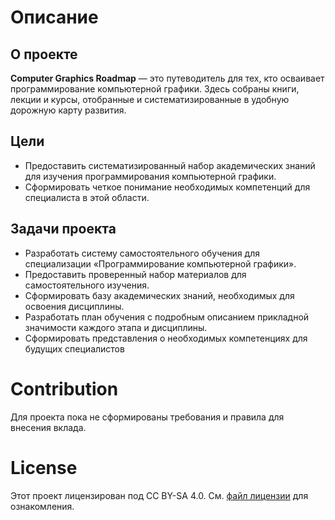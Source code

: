 # Описание
## О проекте
**Computer Graphics Roadmap** — это путеводитель для тех, кто осваивает программирование компьютерной графики. Здесь собраны книги, лекции и курсы, отобранные и систематизированные в удобную дорожную карту развития.

## Цели
- Предоставить систематизированный набор академических знаний для изучения программирования компьютерной графики.  
- Сформировать четкое понимание необходимых компетенций для специалиста в этой области.

## Задачи проекта
- Разработать систему самостоятельного обучения для специализации «Программирование компьютерной графики».
- Предоставить проверенный набор материалов для самостоятельного изучения.
- Сформировать базу академических знаний, необходимых для освоения дисциплины.
- Разработать план обучения с подробным описанием прикладной значимости каждого этапа и дисциплины.
- Сформировать представления о необходимых компетенциях для будущих специалистов

# Contribution
Для проекта пока не сформированы требования и правила для внесения вклада.

# License
Этот проект лицензирован под CC BY-SA 4.0. См. [файл лицензии](LICENSE) для ознакомления.
